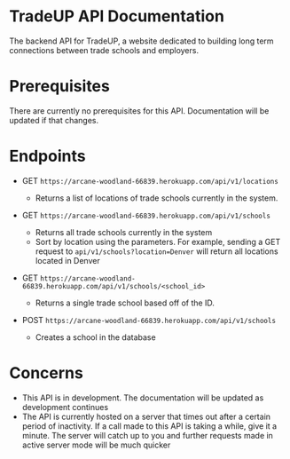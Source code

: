# TradeUP API Documentation

The backend API for TradeUP, a website dedicated to building long term connections between trade schools and employers.

# Prerequisites

There are currently no prerequisites for this API. Documentation will be updated if that changes.

# Endpoints

* GET `https://arcane-woodland-66839.herokuapp.com/api/v1/locations`

  - Returns a list of locations of trade schools currently in the system.

* GET `https://arcane-woodland-66839.herokuapp.com/api/v1/schools`

  - Returns all trade schools currently in the system
  - Sort by location using the parameters. For example, sending a GET request to `api/v1/schools?location=Denver` will return all locations located in Denver

* GET `https://arcane-woodland-66839.herokuapp.com/api/v1/schools/<school_id>`

  - Returns a single trade school based off of the ID.

* POST `https://arcane-woodland-66839.herokuapp.com/api/v1/schools`

  - Creates a school in the database

# Concerns

- This API is in development. The documentation will be updated as development continues
- The API is currently hosted on a server that times out after a certain period of inactivity. If a call made to this API is taking a while, give it a minute. The server will catch up to you and further requests made in active server mode will be much quicker
